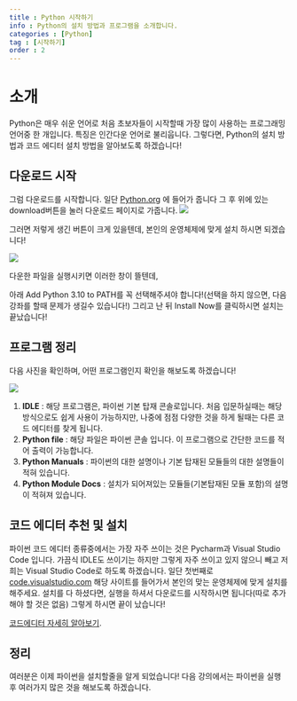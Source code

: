 ```yaml
---
title : Python 시작하기
info : Python의 설치 방법과 프로그램을 소개합니다.
categories : [Python]
tag : [시작하기]
order : 2
---
```


# 소개
Python은 매우 쉬운 언어로 처음 초보자들이 시작할때 가장 많이 사용하는 프로그래밍 언어중 한 개입니다. 특징은 인간다운 언어로 불리웁니다.
그렇다면, Python의 설치 방법과 코드 에디터 설치 방법을 알아보도록 하겠습니다!


## 다운로드 시작
그럼 다운로드를 시작합니다. 일단 [Python.org](https://python.org) 에 들어가 줍니다 그 후 위에 있는 download버튼을 눌러 다운로드 페이지로 가줍니다.
![](https://media.discordapp.net/attachments/823315410077089792/978230445068144660/unknown.png)

그러면 저렇게 생긴 버튼이 크게 있을텐데, 본인의 운영체제에 맞게 설치 하시면 되겠습니다!

![](https://media.discordapp.net/attachments/823315410077089792/978231013568290828/a8466a6f8bced7af.png)

다운한 파일을 실행시키면 이러한 창이 뜰텐데, 

아래 Add Python 3.10 to PATH를 꼭 선택해주셔야 합니다!(선택을 하지 않으면, 다음 강좌를 할때 문제가 생길수 있습니다!)
그리고 난 뒤 Install Now를 클릭하시면 설치는 끝났습니다!    

## 프로그램 정리
다음 사진을 확인하며, 어떤 프로그램인지 확인을 해보도록 하겠습니다!

![](https://media.discordapp.net/attachments/823315410077089792/978231850185162772/unknown.png)

1. **IDLE** : 해당 프로그램은, 파이썬 기본 탑재 콘솔로입니다. 처음 입문하실때는 해당 방식으로도 쉽게 사용이 가능하지만, 나중에 점점 다양한 것을 하게 될때는 다른 코드 에디터를 찾게 됩니다.
2. **Python file** : 해당 파일은 파이썬 콘솔 입니다. 이 프로그램으로 간단한 코드를 적어 출력이 가능합니다.
3. **Python Manuals** : 파이썬의 대한 설명이나 기본 탑재된 모듈들의 대한 설명들이 적혀 있습니다.
4. **Python Module Docs** : 설치가 되어져있는 모듈들(기본탑재된 모듈 포함)의 설명이 적혀져 있습니다.


## 코드 에디터 추천 및 설치
파이썬 코드 에디터 종류중에서는 가장 자주 쓰이는 것은 Pycharm과 Visual Studio Code 입니다. 가끔식 IDLE도 쓰이기는 하지만 그렇게 자주 쓰이고 있지 않으니 빼고 저희는 Visual Studio Code로 하도록 하겠습니다. 일단 첫번째로 [code.visualstudio.com](https://code.visualstudio.com/) 해당 사이트를 들어가서 본인의 맞는 운영체제에 맞게 설치를 해주세요.
설치를 다 하셨다면, 실행을 하셔서 다운로드를 시작하시면 됩니다(따로 추가해야 할 것은 없음) 그렇게 하시면 끝이 났습니다!

[코드에디터 자세히 알아보기](https://wade.pw/guide/code-editor).

## 정리
여러분은 이제 파이썬을 설치할줄을 알게 되었습니다!
다음 강의에서는 파이썬을 실행 후 여러가지 많은 것을 해보도록 하겠습니다.
